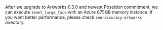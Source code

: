 After we upgrade to Arkworks 0.3.0 and newest Poseidon commitment, we can execute `lenet_large_face` with an Azure 875GB memory instance. If you want better performance, please check `zen-accuracy-arkworks` directory.